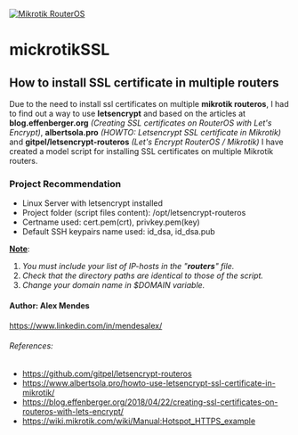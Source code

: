 [![Mikrotik RouterOS](https://hsto.org/webt/mg/mo/7b/mgmo7bqmpjknknd1ahsjyd5uebk.png "Mikrotik RouterOS")](https://mikrotik.com/download "Mikrotik RouterOS")

# mickrotikSSL
## How to install SSL certificate in multiple routers

Due to the need to install ssl certificates on multiple <b>mikrotik routeros</b>, I had to find out a way to use <b>letsencrypt</b> and based on the articles at <b>blog.effenberger.org</b> <i>(Creating SSL certificates on RouterOS with Let's Encrypt)</i>, <b>albertsola.pro</b> <i>(HOWTO: Letsencrypt SSL certificate in Mikrotik)</i> and <b>gitpel/letsencrypt-routeros</b> <i>(Let's Encrypt RouterOS / Mikrotik)</i> I have created a model script for installing SSL certificates on multiple Mikrotik routers.

### Project Recommendation
- Linux Server with letsencrypt installed
- Project folder (script files content): /opt/letsencrypt-routeros
- Certname used: cert.pem(crt), privkey.pem(key)
- Default SSH keypairs name used:  id_dsa, id_dsa.pub

<u>**Note**</u>: 
1. <i>You must include your list of IP-hosts in the "**routers**" file.</i>
2. <i>Check that the directory paths are identical to those of the script.</i>
3. <i>Change your domain name in $DOMAIN variable.</i>

#### Author: Alex Mendes
https://www.linkedin.com/in/mendesalex/

###### References:

- https://github.com/gitpel/letsencrypt-routeros
- https://www.albertsola.pro/howto-use-letsencrypt-ssl-certificate-in-mikrotik/
- https://blog.effenberger.org/2018/04/22/creating-ssl-certificates-on-routeros-with-lets-encrypt/
- https://wiki.mikrotik.com/wiki/Manual:Hotspot_HTTPS_example
